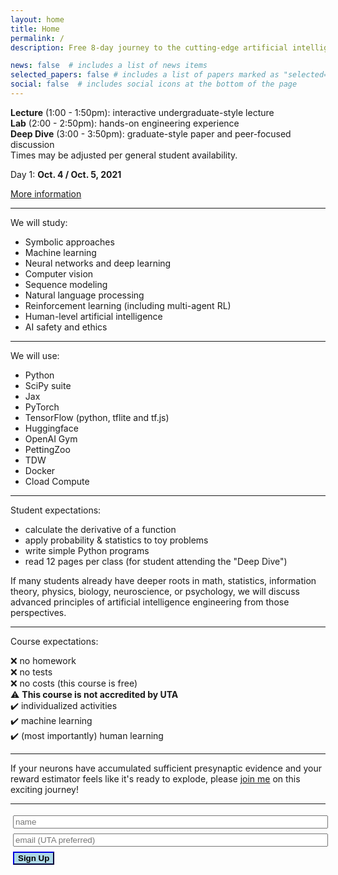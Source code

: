 ```yaml
---
layout: home
title: Home
permalink: /
description: Free 8-day journey to the cutting-edge artificial intelligence theory and technique!

news: false  # includes a list of news items
selected_papers: false # includes a list of papers marked as "selected={true}"
social: false  # includes social icons at the bottom of the page
---
```


**Lecture** (1:00 - 1:50pm): interactive undergraduate-style lecture<br> 
**Lab** (2:00 - 2:50pm): hands-on engineering experience<br>
**Deep Dive** (3:00 - 3:50pm): graduate-style paper and peer-focused discussion<br>
Times may be adjusted per general student availability.

Day 1: **Oct. 4 / Oct. 5, 2021**

[More information](https://jacobfv.github.io/Artificial-Intelligence-Principle-and-Practice/details)

---

We will study:
<ul>
    <li>Symbolic approaches</li>
    <li>Machine learning</li>
    <li>Neural networks and deep learning</li>
    <li>Computer vision</li>
    <li>Sequence modeling</li>
    <li>Natural language processing</li>
    <li>Reinforcement learning (including multi-agent RL)</li>
    <li>Human-level artificial intelligence</li>
    <li>AI safety and ethics</li>
</ul>

---

We will use:
<ul>
    <li>Python</li>
    <li>SciPy suite</li>
    <li>Jax</li>
    <li>PyTorch</li>
    <li>TensorFlow (python, tflite and tf.js)</li>
    <li>Huggingface</li>
    <li>OpenAI Gym</li>
    <li>PettingZoo</li>
    <li>TDW</li>
    <li>Docker</li>
    <li>Cload Compute</li>
</ul>

---

Student expectations:
<ul>
<li>calculate the derivative of a function</li>
<li>apply probability & statistics to toy problems</li>
<li>write simple Python programs</li>
<li>read 12 pages per class (for student attending the "Deep Dive")</li>
</ul>

If many students already have deeper roots in math, statistics, information theory, physics, biology, neuroscience, or psychology, we will discuss advanced principles of artificial intelligence engineering from those perspectives.

---

Course expectations:

 ❌ no homework <br>
 ❌ no tests <br>
 ❌ no costs (this course is free) <br>
 ⚠️ <b>This course is not accredited by UTA</b><br>
 ✔️ individualized activities <br>
 ✔️ machine learning <br>
 ✔️ (most importantly) human learning <br>

---

If your neurons have accumulated sufficient presynaptic evidence and your reward estimator feels like it's ready to explode, please [join me](https://jacobfv.github.io/Artificial-Intelligence-Principle-and-Practice/#signup) on this exciting journey!

---

<form id="signup">
    <div id="beforeSignup">
        <input type="hidden" name="accessKey" value="0d04c522-1740-4f6c-aa50-ecc292a089bc">
        <input type="text" style="width: 100%; margin: 3pt;" name="name" placeholder="name" > <br>
        <input type="text" style="width: 100%; margin: 3pt;" name="email" placeholder="email (UTA preferred)"> <br>
        <input type="submit" value="Sign Up" class="highlightButton" style="font-weight: 800; border-color: darkblue; background-color: lightblue; margin: 3pt;" />
        <!-- If we receive data in this field submission will be ignored -->
        <input type="text" name="honeypot" style="display: none;">
    </div>
    <div id="afterSignup" style="max-height: 0; opacity: 0">
        <p id="welcomeMessage">I look foreward to seeing you!</p>
    </div>
</form>
<script>
$('#signup').submit(function(e){
    e.preventDefault();
    $.ajax({
        url: 'https://api.staticforms.xyz/submit',
        type: 'post',
        data:$('#signup').serialize(),
        success:function(){
            // form submitted successfully
            $("#beforeSignup").animate({
                "max-height": 0,
                opacity: 0
            }, 1000);
            $("#afterSignup").animate({
                "max-height": 10000,
                opacity: 1
            }, 1000);
        }
    });
});
</script>
